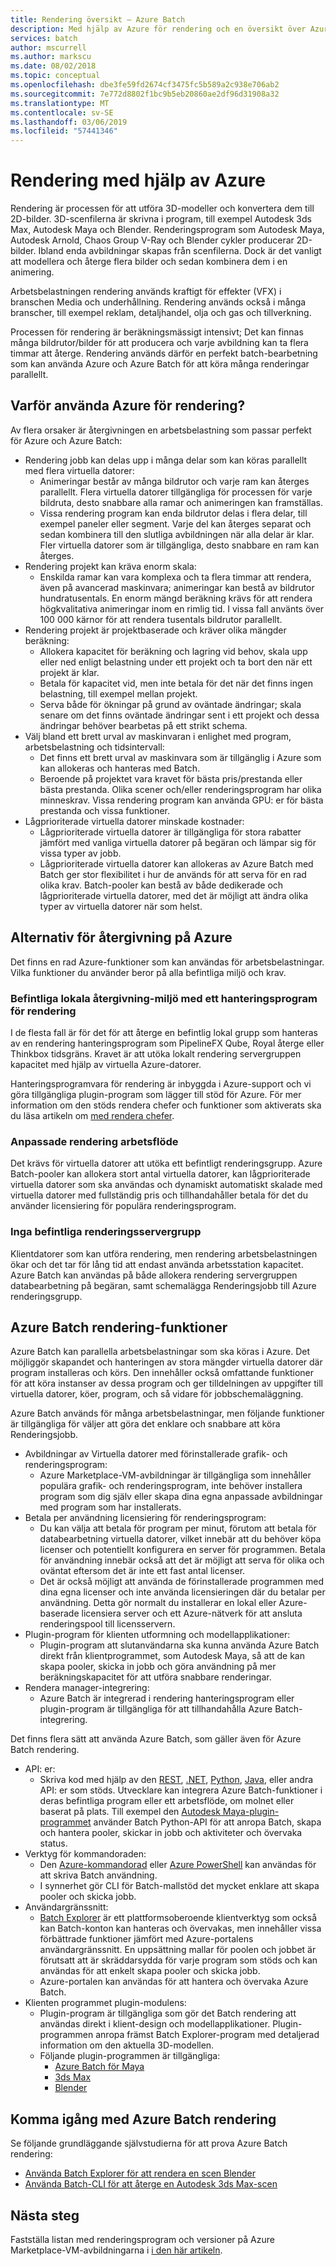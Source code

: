 ```yaml
---
title: Rendering översikt – Azure Batch
description: Med hjälp av Azure för rendering och en översikt över Azure Batch renderingsfunktioner
services: batch
author: mscurrell
ms.author: markscu
ms.date: 08/02/2018
ms.topic: conceptual
ms.openlocfilehash: dbe3fe59fd2674cf3475fc5b589a2c938e706ab2
ms.sourcegitcommit: 7e772d8802f1bc9b5eb20860ae2df96d31908a32
ms.translationtype: MT
ms.contentlocale: sv-SE
ms.lasthandoff: 03/06/2019
ms.locfileid: "57441346"
---
```

# <a name="rendering-using-azure"></a>Rendering med hjälp av Azure

Rendering är processen för att utföra 3D-modeller och konvertera dem till 2D-bilder. 3D-scenfilerna är skrivna i program, till exempel Autodesk 3ds Max, Autodesk Maya och Blender.  Renderingsprogram som Autodesk Maya, Autodesk Arnold, Chaos Group V-Ray och Blender cykler producerar 2D-bilder.  Ibland enda avbildningar skapas från scenfilerna. Dock är det vanligt att modellera och återge flera bilder och sedan kombinera dem i en animering.

Arbetsbelastningen rendering används kraftigt för effekter (VFX) i branschen Media och underhållning. Rendering används också i många branscher, till exempel reklam, detaljhandel, olja och gas och tillverkning.

Processen för rendering är beräkningsmässigt intensivt; Det kan finnas många bildrutor/bilder för att producera och varje avbildning kan ta flera timmar att återge.  Rendering används därför en perfekt batch-bearbetning som kan använda Azure och Azure Batch för att köra många renderingar parallellt.

## <a name="why-use-azure-for-rendering"></a>Varför använda Azure för rendering?

Av flera orsaker är återgivningen en arbetsbelastning som passar perfekt för Azure och Azure Batch:

* Rendering jobb kan delas upp i många delar som kan köras parallellt med flera virtuella datorer:
  * Animeringar består av många bildrutor och varje ram kan återges parallellt.  Flera virtuella datorer tillgängliga för processen för varje bildruta, desto snabbare alla ramar och animeringen kan framställas.
  * Vissa rendering program kan enda bildrutor delas i flera delar, till exempel paneler eller segment.  Varje del kan återges separat och sedan kombinera till den slutliga avbildningen när alla delar är klar.  Fler virtuella datorer som är tillgängliga, desto snabbare en ram kan återges.
* Rendering projekt kan kräva enorm skala:
  * Enskilda ramar kan vara komplexa och ta flera timmar att rendera, även på avancerad maskinvara; animeringar kan bestå av bildrutor hundratusentals.  En enorm mängd beräkning krävs för att rendera högkvalitativa animeringar inom en rimlig tid.  I vissa fall använts över 100 000 kärnor för att rendera tusentals bildrutor parallellt.
* Rendering projekt är projektbaserade och kräver olika mängder beräkning:
  * Allokera kapacitet för beräkning och lagring vid behov, skala upp eller ned enligt belastning under ett projekt och ta bort den när ett projekt är klar.
  * Betala för kapacitet vid, men inte betala för det när det finns ingen belastning, till exempel mellan projekt.
  * Serva både för ökningar på grund av oväntade ändringar; skala senare om det finns oväntade ändringar sent i ett projekt och dessa ändringar behöver bearbetas på ett strikt schema.
* Välj bland ett brett urval av maskinvaran i enlighet med program, arbetsbelastning och tidsintervall:
  * Det finns ett brett urval av maskinvara som är tillgänglig i Azure som kan allokeras och hanteras med Batch.
  * Beroende på projektet vara kravet för bästa pris/prestanda eller bästa prestanda.  Olika scener och/eller renderingsprogram har olika minneskrav.  Vissa rendering program kan använda GPU: er för bästa prestanda och vissa funktioner. 
* Lågprioriterade virtuella datorer minskade kostnader:
  * Lågprioriterade virtuella datorer är tillgängliga för stora rabatter jämfört med vanliga virtuella datorer på begäran och lämpar sig för vissa typer av jobb.
  * Lågprioriterade virtuella datorer kan allokeras av Azure Batch med Batch ger stor flexibilitet i hur de används för att serva för en rad olika krav.  Batch-pooler kan bestå av både dedikerade och lågprioriterade virtuella datorer, med det är möjligt att ändra olika typer av virtuella datorer när som helst.

## <a name="options-for-rendering-on-azure"></a>Alternativ för återgivning på Azure

Det finns en rad Azure-funktioner som kan användas för arbetsbelastningar.  Vilka funktioner du använder beror på alla befintliga miljö och krav.

### <a name="existing-on-premises-rendering-environment-using-a-render-management-application"></a>Befintliga lokala återgivning-miljö med ett hanteringsprogram för rendering

I de flesta fall är för det för att återge en befintlig lokal grupp som hanteras av en rendering hanteringsprogram som PipelineFX Qube, Royal återge eller Thinkbox tidsgräns.  Kravet är att utöka lokalt rendering servergruppen kapacitet med hjälp av virtuella Azure-datorer.

Hanteringsprogramvara för rendering är inbyggda i Azure-support och vi göra tillgängliga plugin-program som lägger till stöd för Azure. För mer information om den stöds rendera chefer och funktioner som aktiverats ska du läsa artikeln om [med rendera chefer](https://docs.microsoft.com/azure/batch/batch-rendering-render-managers).

### <a name="custom-rendering-workflow"></a>Anpassade rendering arbetsflöde

Det krävs för virtuella datorer att utöka ett befintligt renderingsgrupp.  Azure Batch-pooler kan allokera stort antal virtuella datorer, kan lågprioriterade virtuella datorer som ska användas och dynamiskt automatiskt skalade med virtuella datorer med fullständig pris och tillhandahåller betala för det du använder licensiering för populära renderingsprogram.

### <a name="no-existing-render-farm"></a>Inga befintliga renderingsservergrupp

Klientdatorer som kan utföra rendering, men rendering arbetsbelastningen ökar och det tar för lång tid att endast använda arbetsstation kapacitet.  Azure Batch kan användas på både allokera rendering servergruppen databearbetning på begäran, samt schemalägga Renderingsjobb till Azure renderingsgrupp.

## <a name="azure-batch-rendering-capabilities"></a>Azure Batch rendering-funktioner

Azure Batch kan parallella arbetsbelastningar som ska köras i Azure.  Det möjliggör skapandet och hanteringen av stora mängder virtuella datorer där program installeras och körs.  Den innehåller också omfattande funktioner för att köra instanser av dessa program och ger tilldelningen av uppgifter till virtuella datorer, köer, program, och så vidare för jobbschemaläggning.

Azure Batch används för många arbetsbelastningar, men följande funktioner är tillgängliga för väljer att göra det enklare och snabbare att köra Renderingsjobb.

* Avbildningar av Virtuella datorer med förinstallerade grafik- och renderingsprogram:
  * Azure Marketplace-VM-avbildningar är tillgängliga som innehåller populära grafik- och renderingsprogram, inte behöver installera program som dig själv eller skapa dina egna anpassade avbildningar med program som har installerats. 
* Betala per användning licensiering för renderingsprogram:
  * Du kan välja att betala för program per minut, förutom att betala för databearbetning virtuella datorer, vilket innebär att du behöver köpa licenser och potentiellt konfigurera en server för programmen.  Betala för användning innebär också att det är möjligt att serva för olika och oväntat eftersom det är inte ett fast antal licenser.
  * Det är också möjligt att använda de förinstallerade programmen med dina egna licenser och inte använda licensieringen där du betalar per användning. Detta gör normalt du installerar en lokal eller Azure-baserade licensiera server och ett Azure-nätverk för att ansluta renderingspool till licensservern.
* Plugin-program för klienten utformning och modellapplikationer:
  * Plugin-program att slutanvändarna ska kunna använda Azure Batch direkt från klientprogrammet, som Autodesk Maya, så att de kan skapa pooler, skicka in jobb och göra användning på mer beräkningskapacitet för att utföra snabbare renderingar.
* Rendera manager-integrering:
  * Azure Batch är integrerad i rendering hanteringsprogram eller plugin-program är tillgängliga för att tillhandahålla Azure Batch-integrering.

Det finns flera sätt att använda Azure Batch, som gäller även för Azure Batch rendering.

* API: er:
  * Skriva kod med hjälp av den [REST](https://docs.microsoft.com/rest/api/batchservice), [.NET](https://docs.microsoft.com/dotnet/api/overview/azure/batch), [Python](https://docs.microsoft.com/python/api/overview/azure/batch), [Java](https://docs.microsoft.com/java/api/overview/azure/batch), eller andra API: er som stöds.  Utvecklare kan integrera Azure Batch-funktioner i deras befintliga program eller ett arbetsflöde, om molnet eller baserat på plats.  Till exempel den [Autodesk Maya-plugin-programmet](https://github.com/Azure/azure-batch-maya) använder Batch Python-API för att anropa Batch, skapa och hantera pooler, skickar in jobb och aktiviteter och övervaka status.
* Verktyg för kommandoraden:
  * Den [Azure-kommandorad](https://docs.microsoft.com/cli/azure/) eller [Azure PowerShell](https://docs.microsoft.com/powershell/azure/overview) kan användas för att skriva Batch användning.
  * I synnerhet gör CLI för Batch-mallstöd det mycket enklare att skapa pooler och skicka jobb.
* Användargränssnitt:
  * [Batch Explorer](https://github.com/Azure/BatchExplorer) är ett plattformsoberoende klientverktyg som också kan Batch-konton kan hanteras och övervakas, men innehåller vissa förbättrade funktioner jämfört med Azure-portalens användargränssnitt.  En uppsättning mallar för poolen och jobbet är förutsatt att är skräddarsydda för varje program som stöds och kan användas för att enkelt skapa pooler och skicka jobb.
  * Azure-portalen kan användas för att hantera och övervaka Azure Batch.
* Klienten programmet plugin-modulens:
  * Plugin-program är tillgängliga som gör det Batch rendering att användas direkt i klient-design och modellapplikationer. Plugin-programmen anropa främst Batch Explorer-program med detaljerad information om den aktuella 3D-modellen.
  * Följande plugin-programmen är tillgängliga:
    * [Azure Batch för Maya](https://github.com/Azure/azure-batch-maya)
    * [3ds Max](https://github.com/Azure/azure-batch-rendering/tree/master/plugins/3ds-max)
    * [Blender](https://github.com/Azure/azure-batch-rendering/tree/master/plugins/blender)

## <a name="getting-started-with-azure-batch-rendering"></a>Komma igång med Azure Batch rendering

Se följande grundläggande självstudierna för att prova Azure Batch rendering:

* [Använda Batch Explorer för att rendera en scen Blender](https://docs.microsoft.com/azure/batch/tutorial-rendering-batchexplorer-blender)
* [Använda Batch-CLI för att återge en Autodesk 3ds Max-scen](https://docs.microsoft.com/azure/batch/tutorial-rendering-cli)

## <a name="next-steps"></a>Nästa steg

Fastställa listan med renderingsprogram och versioner på Azure Marketplace-VM-avbildningarna i [i den här artikeln](https://docs.microsoft.com/azure/batch/batch-rendering-applications).